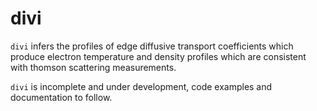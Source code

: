 # divi
`divi` infers the profiles of edge diffusive transport coefficients which produce
electron temperature and density profiles which are consistent with thomson scattering
measurements.

`divi` is incomplete and under development, code examples and documentation to follow.
